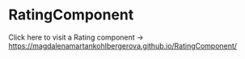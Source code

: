 # RatingComponent

Click here to visit a Rating component -> https://magdalenamartankohlbergerova.github.io/RatingComponent/
